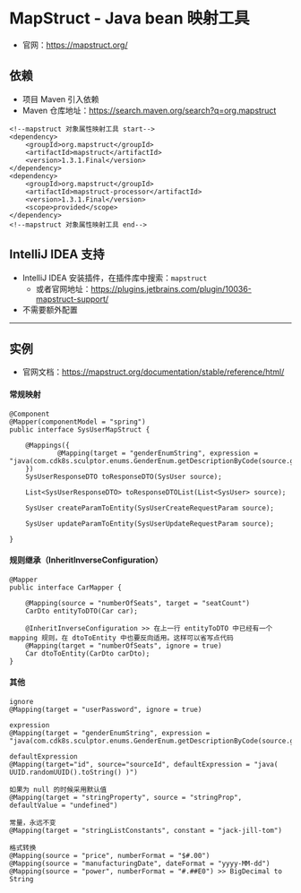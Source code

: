 
# MapStruct - Java bean 映射工具

- 官网：<https://mapstruct.org/>

## 依赖

- 项目 Maven 引入依赖
- Maven 仓库地址：<https://search.maven.org/search?q=org.mapstruct>

```
<!--mapstruct 对象属性映射工具 start-->
<dependency>
    <groupId>org.mapstruct</groupId>
    <artifactId>mapstruct</artifactId>
    <version>1.3.1.Final</version>
</dependency>
<dependency>
    <groupId>org.mapstruct</groupId>
    <artifactId>mapstruct-processor</artifactId>
    <version>1.3.1.Final</version>
    <scope>provided</scope>
</dependency>
<!--mapstruct 对象属性映射工具 end-->
```

## IntelliJ IDEA 支持

- IntelliJ IDEA 安装插件，在插件库中搜索：`mapstruct`
    - 或者官网地址：<https://plugins.jetbrains.com/plugin/10036-mapstruct-support/>
- 不需要额外配置

-------------------------------------------------------------------

## 实例

- 官网文档：<https://mapstruct.org/documentation/stable/reference/html/>


#### 常规映射

```
@Component
@Mapper(componentModel = "spring")
public interface SysUserMapStruct {

	@Mappings({
			@Mapping(target = "genderEnumString", expression = "java(com.cdk8s.sculptor.enums.GenderEnum.getDescriptionByCode(source.getGenderEnum()))"),
	})
	SysUserResponseDTO toResponseDTO(SysUser source);

	List<SysUserResponseDTO> toResponseDTOList(List<SysUser> source);

	SysUser createParamToEntity(SysUserCreateRequestParam source);

	SysUser updateParamToEntity(SysUserUpdateRequestParam source);

}
```

#### 规则继承（InheritInverseConfiguration）

```
@Mapper
public interface CarMapper {

    @Mapping(source = "numberOfSeats", target = "seatCount")
    CarDto entityToDTO(Car car);

    @InheritInverseConfiguration >> 在上一行 entityToDTO 中已经有一个 mapping 规则，在 dtoToEntity 中也要反向适用。这样可以省写点代码
    @Mapping(target = "numberOfSeats", ignore = true)
    Car dtoToEntity(CarDto carDto);
}
```

#### 其他

```
ignore
@Mapping(target = "userPassword", ignore = true)

expression
@Mapping(target = "genderEnumString", expression = "java(com.cdk8s.sculptor.enums.GenderEnum.getDescriptionByCode(source.getGenderEnum()))"),

defaultExpression
@Mapping(target="id", source="sourceId", defaultExpression = "java( UUID.randomUUID().toString() )")

如果为 null 的时候采用默认值
@Mapping(target = "stringProperty", source = "stringProp", defaultValue = "undefined")

常量，永远不变
@Mapping(target = "stringListConstants", constant = "jack-jill-tom")

格式转换
@Mapping(source = "price", numberFormat = "$#.00")
@Mapping(source = "manufacturingDate", dateFormat = "yyyy-MM-dd")
@Mapping(source = "power", numberFormat = "#.##E0") >> BigDecimal to String
```